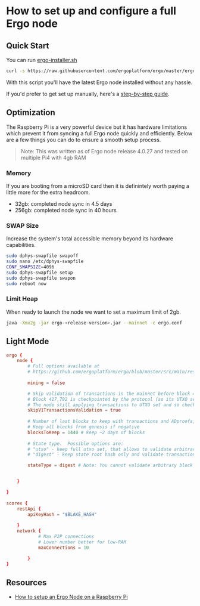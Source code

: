 # How to set up and configure a full Ergo node

## Quick Start

You can run [ergo-installer.sh](https://github.com/ergoplatform/ergo/blob/master/ergo-installer.sh)

```bash
curl -s https://raw.githubusercontent.com/ergoplatform/ergo/master/ergo-installer.sh | sh -s -- --api-key=<YOUR_API_KEY>
```

With this script you'll have the latest Ergo node installed without any hassle.

If you'd prefer to get set up manually, here's a [step-by-step guide](https://github.com/ergoplatform/ergo/wiki/Set-up-a-full-node).

## Optimization

The Raspberry Pi is a very powerful device but it has hardware limitations which prevent it from syncing a full Ergo node quickly and efficiently. Below are a few things you can do to ensure a smooth setup process.

> Note: This was written as of Ergo node release 4.0.27 and tested on multiple Pi4 with 4gb RAM

### Memory

If you are booting from a microSD card then it is definintely worth paying a little more for the extra headroom. 

* 32gb: completed node sync in 4.5 days
* 256gb: completed node sync in 40 hours

### SWAP Size

Increase the system's total accessible memory beyond its hardware capabilities. 

```bash
sudo dphys-swapfile swapoff
sudo nano /etc/dphys-swapfile
CONF_SWAPSIZE=4096 
sudo dphys-swapfile setup
sudo dphys-swapfile swapon
sudo reboot now
```

### Limit Heap

When ready to launch the node we want to set a maximum limit of 2gb.

```bash
java -Xmx2g -jar ergo-<release-version>.jar --mainnet -c ergo.conf
```


## Light Mode
```conf
ergo {
    node {
        # Full options available at 
        # https://github.com/ergoplatform/ergo/blob/master/src/main/resources/application.conf
        
        mining = false

        # Skip validation of transactions in the mainnet before block 417,792 (in v1 blocks).
        # Block 417,792 is checkpointed by the protocol (so its UTXO set as well).
        # The node still applying transactions to UTXO set and so checks UTXO set digests for each block.
        skipV1TransactionsValidation = true
        
        # Number of last blocks to keep with transactions and ADproofs, for all other blocks only header will be stored.
        # Keep all blocks from genesis if negative
        blocksToKeep = 1440 # keep ~2 days of blocks
        
        # State type.  Possible options are:
        # "utxo" - keep full utxo set, that allows to validate arbitrary block and generate ADProofs
        # "digest" - keep state root hash only and validate transactions via ADProofs

        stateType = digest # Note: You cannot validate arbitrary block and generate ADProofs due to this


    }

}      
        
scorex {
    restApi {
        apiKeyHash = "$BLAKE_HASH"
        
    }
    network {
		    # Max P2P connections
			# Lower number better for low-RAM
            maxConnections = 10

        }
}
```


## Resources

- [How to setup an Ergo Node on a Raspberry Pi](https://youtu.be/yDqhlgz0244)



